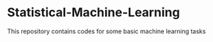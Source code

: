 # Statistical-Machine-Learning
This repository contains codes for some basic machine learning tasks
